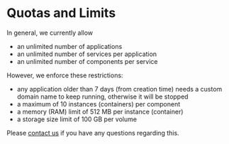 # Quotas and Limits

In general, we currently allow

* an unlimited number of applications
* an unlimited number of services per application
* an unlimited number of components per service

However, we enforce these restrictions:

* any application older than 7 days (from creation time) needs a custom domain name to keep running, otherwise it will be stopped
* a maximum of 10 instances (containers) per component
* a memory (RAM) limit of 512 MB per instance (container)
* a storage size limit of 100 GB per volume

Please [contact us](/contact/) if you have any questions regarding this.
